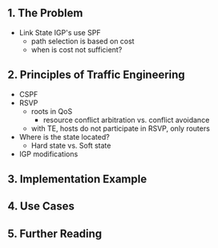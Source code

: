 ## 1. The Problem
  * Link State IGP's use SPF
    * path selection is based on cost
    * when is cost not sufficient?
  
## 2. Principles of Traffic Engineering
  * CSPF
  * RSVP
    * roots in QoS
      * resource conflict arbitration vs. conflict avoidance
    * with TE, hosts do not participate in RSVP, only routers
  * Where is the state located?
    * Hard state vs. Soft state
  * IGP modifications

## 3. Implementation Example



## 4. Use Cases



## 5. Further Reading

